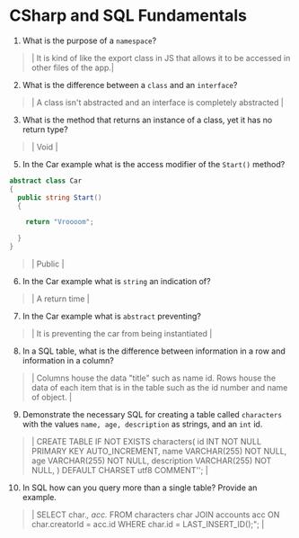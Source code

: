 # CSharp and SQL Fundamentals
01. What is the purpose of a `namespace`?

  > | It is kind of like the export class in JS that allows it to be accessed in other files of the app.|

02. What is the difference between a `class` and an `interface`?

  > | A class isn't abstracted and an interface is completely abstracted  |

03. What is the method that returns an instance of a class, yet it has no return type?

  > | Void |

05. In the Car example what is the access modifier of the `Start()` method?

  ```c#
  abstract class Car
  {
    public string Start()
    {

      return "Vroooom";

    }
  }
  ```

  > | Public |

06. In the Car example what is `string` an indication of?

  > | A return time |

07. In the Car example what is `abstract` preventing?

  > | It is preventing the car from being instantiated  |

08. In a SQL table, what is the difference between information in a row and information in a column?

  > | Columns house the data "title" such as name id. Rows house the data of each item that is in the table such as the id number and name of object. |

09. Demonstrate the necessary SQL for creating a table called `characters` with the values `name, age, description` as strings, and an `int` id.

  > | CREATE TABLE IF NOT EXISTS characters(
    id INT NOT NULL PRIMARY KEY AUTO_INCREMENT,
    name VARCHAR(255) NOT NULL,
    age VARCHAR(255) NOT NULL,
    description VARCHAR(255) NOT NULL,
  ) DEFAULT CHARSET utf8 COMMENT'';
  |

10. In SQL how can you query more than a single table? Provide an example.

  > | SELECT
char.*,
acc.*
FROM characters char
JOIN accounts acc ON char.creatorId = acc.id
WHERE char.id = LAST_INSERT_ID();"; |
